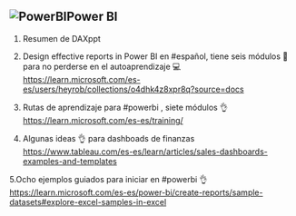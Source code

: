 ## ![PowerBI](https://user-images.githubusercontent.com/82233779/204108116-2a27c514-e70b-4993-b58c-a22a2d4d40a1.PNG)Power BI

1. Resumen de DAXppt

2. Design effective reports in Power BI en #español, tiene seis módulos 👣 para no perderse en el autoaprendizaje 💻
https://learn.microsoft.com/es-es/users/heyrob/collections/o4dhk4z8xpr8q?source=docs

3. Rutas de aprendizaje para #powerbi , siete módulos 👌 https://learn.microsoft.com/es-es/training/ 

4. Algunas ideas 👌 para dashboads de finanzas https://www.tableau.com/es-es/learn/articles/sales-dashboards-examples-and-templates

5.Ocho ejemplos guiados para iniciar en #powerbi 👌 
https://learn.microsoft.com/es-es/power-bi/create-reports/sample-datasets#explore-excel-samples-in-excel 
